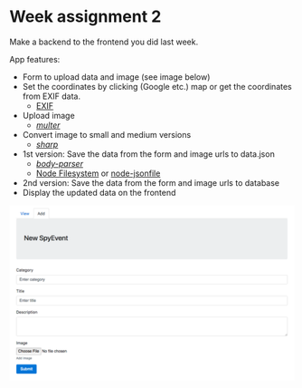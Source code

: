 # Week assignment 2

Make a backend to the frontend you did last week.

App features:
  * Form to upload data and image (see image below)
  * Set the coordinates by clicking (Google etc.) map or get the coordinates from EXIF data.
    * [EXIF](https://github.com/gomfunkel/node-exif)
  * Upload image
    * [_multer_](https://github.com/expressjs/multer)
  * Convert image to small and medium versions
    * [_sharp_](https://github.com/lovell/sharp)
  * 1st version: Save the data from the form and image urls to data.json
     * [_body-parser_](https://github.com/expressjs/body-parser)
     * [Node Filesystem](https://nodejs.org/dist/latest-v6.x/docs/api/fs.html) or [node-jsonfile](https://github.com/jprichardson/node-jsonfile)
  * 2nd version: Save the data from the form and image urls to database
  * Display the updated data on the frontend

![Example form](img/form.png)
